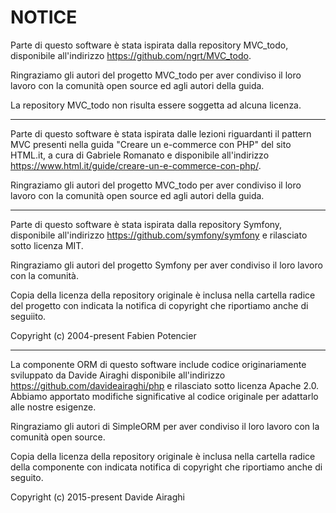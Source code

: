NOTICE
======

Parte di questo software è stata ispirata dalla repository MVC_todo, disponibile all'indirizzo https://github.com/ngrt/MVC_todo.

Ringraziamo gli autori del progetto MVC_todo per aver condiviso il loro lavoro con la comunità open source ed agli autori della guida.

La repository MVC_todo non risulta essere soggetta ad alcuna licenza.

---

Parte di questo software è stata ispirata dalle lezioni riguardanti il pattern MVC presenti nella guida "Creare un e-commerce con PHP" del sito HTML.it, a cura di Gabriele Romanato e disponibile all'indirizzo https://www.html.it/guide/creare-un-e-commerce-con-php/.

Ringraziamo gli autori del progetto MVC_todo per aver condiviso il loro lavoro con la comunità open source ed agli autori della guida.

---

Parte di questo software è stata ispirata dalla repository Symfony, disponibile all'indirizzo https://github.com/symfony/symfony e rilasciato sotto licenza MIT.

Ringraziamo gli autori del progetto Symfony per aver condiviso il loro lavoro con la comunità.

Copia della licenza della repository originale è inclusa nella cartella radice del progetto con indicata la notifica di copyright che riportiamo anche di seguiito.

Copyright (c) 2004-present Fabien Potencier

---

La componente ORM di questo software include codice originariamente sviluppato da Davide Airaghi disponibile all'indirizzo https://github.com/davideairaghi/php e rilasciato sotto licenza Apache 2.0. Abbiamo apportato modifiche significative al codice originale per adattarlo alle nostre esigenze.

Ringraziamo gli autori di SimpleORM per aver condiviso il loro lavoro con la comunità open source.

Copia della licenza della repository originale è inclusa nella cartella radice della componente con indicata notifica di copyright che riportiamo anche di seguito.

Copyright (c) 2015-present Davide Airaghi
